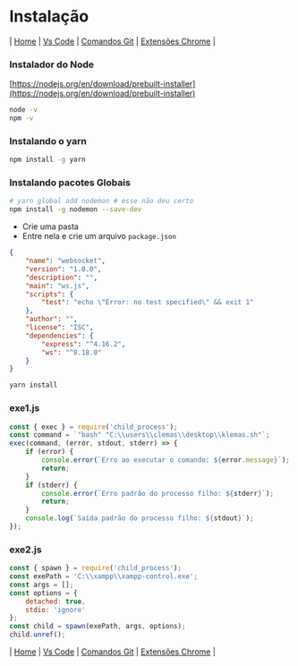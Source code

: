 # Instalação

| [Home](./README.md) | [Vs Code](./002_vs-code.md) | [Comandos Git](./004_git.md) | [Extensões Chrome](./003_extensoes_chrome.md) |

### Instalador do Node

[https://nodejs.org/en/download/prebuilt-installer](https://nodejs.org/en/download/prebuilt-installer)

```sh
node -v
npm -v
```

### Instalando o yarn

```sh
npm install -g yarn
```

### Instalando pacotes Globais

```sh
# yarn global add nodemon # esse não deu certo
npm install -g nodemon --save-dev
```

-   Crie uma pasta
-   Entre nela e crie um arquivo `package.json`

```json
{
	"name": "websocket",
	"version": "1.0.0",
	"description": "",
	"main": "ws.js",
	"scripts": {
		"test": "echo \"Error: no test specified\" && exit 1"
	},
	"author": "",
	"license": "ISC",
	"dependencies": {
		"express": "^4.16.2",
		"ws": "^8.18.0"
	}
}
```

```sh
yarn install
```

### exe1.js

```js
const { exec } = require('child_process');
const command = `"bash" "C:\\users\\clemas\\desktop\\klemas.sh"`;
exec(command, (error, stdout, stderr) => {
	if (error) {
		console.error(`Erro ao executar o comando: ${error.message}`);
		return;
	}
	if (stderr) {
		console.error(`Erro padrão do processo filho: ${stderr}`);
		return;
	}
	console.log(`Saída padrão do processo filho: ${stdout}`);
});
```

### exe2.js

```js
const { spawn } = require('child_process');
const exePath = 'C:\\xampp\\xampp-control.exe';
const args = [];
const options = {
	detached: true,
	stdio: 'ignore'
};
const child = spawn(exePath, args, options);
child.unref();
```

| [Home](./README.md) | [Vs Code](./002_vs-code.md) | [Comandos Git](./004_git.md) | [Extensões Chrome](./003_extensoes_chrome.md) |
